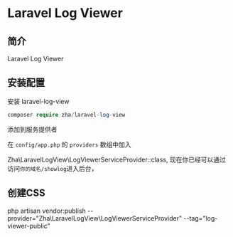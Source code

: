 # Laravel Log Viewer

## 简介

Laravel Log Viewer 

## 安装配置

安装 laravel-log-view
```php
composer require zha/laravel-log-view
```
添加到服务提供者

在 `config/app.php` 的 `providers` 数组中加入

Zha\LaravelLogView\LogViewerServiceProvider::class,
现在你已经可以通过访问`你的域名/showlog`进入后台，


## 创建CSS
php artisan vendor:publish --provider="Zha\LaravelLogView\LogViewerServiceProvider" --tag="log-viewer-public"




